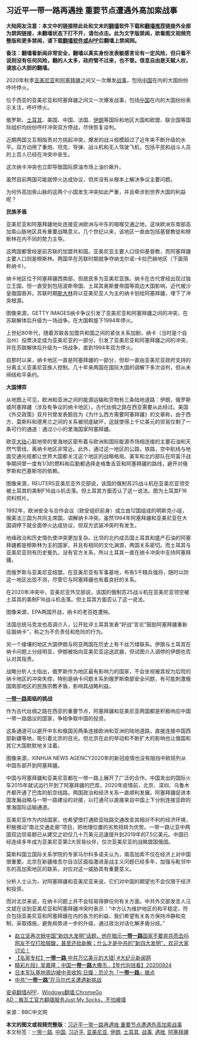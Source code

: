  <h2>习近平一带一路再遇挫 重要节点遭遇外高加索战事</h2> <p class="notice"><b>大陆网友注意：本文中的链接除此处和文末的<a href="https://github.com/bannedbook/fanqiang" >翻墙</a>软件下载和<a href="https://github.com/killgcd/justmysocks/blob/master/README.md">翻墙推荐</a>链接外全部为禁网链接，未翻墙状态下打不开，请勿点击。此为文字版禁闻，欲看图文视频完整版和更多禁闻，请下载<a href="https://github.com/bannedbook/fanqiang">翻墙软件或APP</a>后翻墙上禁闻网。</p><p>备注：翻墙看新闻非常安全，翻墙以真实身份发表敏感言论有一定风险，但只看不说则没有任何风险，翻的人太多，政府管不过来，也不管。信息自由是天赋人权，请放心大胆的翻墙。</b></p>  <div class="entry"> <p id="conimg"></p> <p>2020年秋季<a href="https://www.bannedbook.org/bnews/tag/%e4%ba%9a%e7%be%8e%e5%b0%bc%e4%ba%9a/" class="st_tag internal_tag" rel="tag" title="标签 亚美尼亚 下的日志">亚美尼亚</a>和<a href="https://www.bannedbook.org/bnews/tag/%E9%98%BF%E5%A1%9E%E6%8B%9C%E7%96%86/" class="st_tag internal_tag" rel="tag" title="标签 阿塞拜疆 下的日志">阿塞拜疆</a>之间又一次爆发<a href="https://www.bannedbook.org/bnews/tag/%E6%88%98%E4%BA%8B/" class="st_tag internal_tag" rel="tag" title="标签 战事 下的日志">战事</a>，包括<span class='wp_keywordlink_affiliate'><a href="https://www.bannedbook.org/" title="中国" target="_blank">中国</a></span>在内的大国纷纷呼吁停火。</p> <p>位于西亚的亚美尼亚和阿塞拜疆之间又一次爆发战事，包括<a href="https://www.bannedbook.org/bnews/tag/%E4%B8%AD%E5%9B%BD/" class="st_tag internal_tag" rel="tag" title="标签 中国 下的日志">中国</a>在内的大国纷纷表示关注，呼吁停火。</p> <p>俄罗斯、<a href="https://www.bannedbook.org/bnews/tag/%e5%9c%9f%e8%80%b3%e5%85%b6/" class="st_tag internal_tag" rel="tag" title="标签 土耳其 下的日志">土耳其</a>、美国、中国、法国、<a href="https://www.bannedbook.org/bnews/tag/%e4%bc%8a%e6%9c%97/" class="st_tag internal_tag" rel="tag" title="标签 伊朗 下的日志">伊朗</a>等国际和地区大国和欧盟、联合国等国际组织均纷纷呼吁冲突双方停战，尽快恢复谈判。</p> <p>近期两国又互相指责对方挑起冲突，爆发的战斗规模超过了近年来不断升级的水平。双方动用了重炮、坦克、导弹、战斗机和无人驾驶飞机，包括平民和战斗人员的上百人已经在冲突中丧生。</p> <p>这次纳卡冲突也立即导致国际原油市场上油价飙升。</p> <p>虽然目前两国可能就停火达成协议，但并没有从根本上解决争议主要问题。</p> <p>为何外高加索山脉的这两个小国发生冲突如此严重，并且牵涉到世界大国的利益呢？</p> <p><strong>民族矛盾</strong></p> <p>亚美尼亚和阿塞拜疆地处连接亚洲欧洲与中东的咽喉交通之地，这块欧洲东南部高加索山脉地区具有重要战略意义。几个世纪以来，该地区一直由包括基督教徒和穆斯林在内不同的势力主导。</p>  <p>这两国都曾经是前苏联的加盟共和国。亚美尼亚主要人口信仰基督教，而阿塞拜疆主要人口则是穆斯林。两国早在苏联时期就争夺纳戈尔诺-卡拉巴赫地区（下面简称纳卡）。</p> <p>纳卡地区位于阿塞拜疆西南部，但居民多为亚美尼亚族。纳卡在古代曾经出现过独立王国，但一直受到包括波斯帝国、土耳其奥斯曼帝国等周边大国影响，近代被沙皇俄国吞并。苏联时期<span class='wp_keywordlink'><a href="https://www.bannedbook.org/forum2/topic1256.html" title="斯大林（上、中、下册）" target="_blank">斯大林</a></span>将以亚美尼亚人为主的纳卡划给阿塞拜疆，埋下了冲突根源。</p> <p></p> <p>图像来源，GETTY IMAGES纳卡争议引发了亚美尼亚和阿塞拜疆之间的冲突，在苏联解体后升级为一场战争。在大国斡旋下1994年停火。</p> <p>上世纪80年代，随着苏联各加盟共和国之间的紧张关系加剧，纳卡（当时是个自治州）投票决定成为亚美尼亚的一部分，引发了亚美尼亚和阿塞拜疆之间的冲突，并在苏联解体后升级为一场战争，直到1994年双方停火。</p> <p>自那时以来，纳卡地区一直是阿塞拜疆的一部分，但却一直由亚美尼亚政府支持的分离主义亚美尼亚族人控制。几十年来两国在国际大国的调解下多次谈判，但从未缔结和平条约。</p> <p><strong>大国博弈</strong></p> <p>从地图上可见，欧洲和亚洲之间的能源运输和货物有三条陆地道路：伊朗，俄罗斯或阿塞拜疆（涉及有争议的纳卡地区）。古代丝绸之路在西亚需要从此经过。美国《外交政策》双月刊曾发表题目为《为什么西方需要阿塞拜疆》的文章称，由于西方、莫斯科和德黑兰之间的关系被彻底破坏，这就使得上千亿美元的贸易仅剩了一条可行的通道：通过小小的里海国家阿塞拜疆。</p> <p>欧亚<span class='wp_keywordlink_affiliate'><a href="https://www.bannedbook.org/" title="大陆" target="_blank">大陆</a></span>心脏地带的里海地区密布着与欧洲和国际能源市场相连接的主要石油和天然气管线，离纳卡地区非常近。此外，通过这一地区的公路，铁路，空中航线与地面交通光缆都让世界大国都关注这个地区的战略格局。美军和北约部队在阿富汗战争期间曾一度有1/3的燃料和后勤都选择走格鲁吉亚和阿塞拜疆的路线，避开对俄罗斯和巴基斯坦的依赖。</p> <p></p>  <p>图像来源，REUTERS亚美尼亚外交部说，该国的俄制苏25战斗机在亚美尼亚领空被土耳其的美制F16战斗机击落。但土耳其方面否认了这一说法。图为土耳其F16资料照片。</p> <p>1992年，欧洲安全与合作会议（欧安组织前身）成立由12国组成的明斯克小组，俄美法三国为共同主席国，调解纳卡冲突。虽然1994年阿塞拜疆和亚美尼亚在大国调停下就全面停火达成协议，但双方武装冲突时有发生。</p> <p>地缘政治和历史情仇使冲突更加复杂。比邻的北约成员国土耳其和盛产石油的阿塞拜疆都是穆斯林为主的国家，并且有相同的文化渊源，两国关系密切。而土耳其与亚美尼亚则有历史冤仇，没有官方关系，所以土耳其一直在纳卡冲突中支持阿塞拜疆。</p> <p>而俄罗斯与亚美尼亚结盟，在亚美尼亚有军事基地，布有5千精兵强将，随时以防这一地区出现不测，尽管它与阿塞拜疆也有着良好的关系。</p> <p>在2020年冲突中，亚美尼亚外交部说，该国的俄制苏25战斗机在亚美尼亚领空被土耳其的美制F16战斗机击落。但土耳其方面否认了这一说法。</p> <p></p> <p>图像来源，EPA两国开战，纳卡的老百姓遭殃。</p> <p>法国总统马克龙也高调介入，公开批评土耳其发表“好战”言论“鼓励阿塞拜疆重新征服纳卡”，称之为不负责任和危险的行为。</p> <p>另一个接壤的地区大国伊朗与阿亚两国在历史上有千丝万缕联系。伊朗与土耳其在纳卡问题上分歧明显，伊朗被指向亚美尼亚运送武器，但试图介入调停的伊朗也否认对其指责。</p> <p>战略分析人士指出，俄罗斯作为地区最有影响力的国家，不会坐视被其视为后院的纳卡地区的冲突失控，特别是纳卡问题关系到俄罗斯南部安全问题，有可能刺激俄国南部地区的民族宗教矛盾，影响其战略利益。</p>  <p><strong><a href="https://www.bannedbook.org/bnews/tag/%e4%b8%80%e5%b8%a6%e4%b8%80%e8%b7%af/" class="st_tag internal_tag" rel="tag" title="标签 一带一路 下的日志">一带一路</a>面临的挑战</strong></p> <p>作为古代丝绸之路在西亚的重要节点，阿塞拜疆和亚美尼亚两国都是积极响应中国一带一路倡议的国家，争相争取中国的投资。</p> <p>这条通道可以避开中东和俄国另两条连接欧洲和亚洲的陆地道路，直接连接中国西部新疆等地，吸引着北京的目光。但北京在此的举动和不断扩大的影响也让俄国和其它大国默默地关注着。</p> <p></p> <p>图像来源，XINHUA NEWS AGENCY2020年的新冠疫情也没有阻挡中欧班列从中国东部开到阿塞拜疆。</p> <p>中国与阿塞拜疆和亚美尼亚都在一带一路上展开了广泛的合作。中国发出的国际火车2015年就试运行开到了阿塞拜疆的巴库。2020年疫情前，北京、深圳、乌鲁木齐都开通了巴库的航空线路。两国政治和经济关系一直顺利发展。阿塞拜疆促进本国发展战略与一带一路建设的对接，以打通可以直接来自中国上下分别连接亚欧的里海国际运输通道。</p> <p>亚美尼亚作为内陆国家，也希望借打通欧亚陆路交通改变其相对不利的经济环境，积极推动“南北交通走廊”项目，把地理位置的劣势扭转为优势。一带一路让亚中两国双边贸易额已从建交之初仅几十万美元迅速提升到2019年的7.5亿美元。中国已经连续多年成为亚美尼亚第2大贸易伙伴，仅次亚美尼亚的战略盟国俄国。</p> <p>莫斯科国立国际关系学院的专家马尔科多诺夫认为，南高加索不仅在经济上对中国很重要。北京在新疆维吾尔自治区面临激进圣战主义问题已经多年，加强与毗邻中东的高加索地区的联系，对应对这一威胁具有重要意义。</p> <p>分析人士认为，对阿塞拜疆和亚美尼亚来说，它们对中国的期望也不会仅限于经济和投资。</p> <p>而对北京来说，在纳卡问题上并不会轻易得罪任何有关方面。中共外交部发言人汪文斌在谈到亚美尼亚和阿塞拜疆冲突时表示：“中方认为维护地区的和平稳定，符合包括亚美尼亚和阿塞拜疆在内的各方的利益，我们希望有关各方保持冷静和克制，采取措施，避免局势进一步的升级，通过政治对话化解矛盾分歧。”</p>  <ul class='op-related-articles' title='相关阅读'> <li><a href='https://www.bannedbook.org/bnews/bannedvideo/20200928/1404684.html' target='_blank'>赵立坚再次掀中国“新四大发明”话题，他在暗示<b>一带一路</b>国家不要弃共而去吗 网友不仅打脸狠酸，甚至还给新解；什么才是中共的“新四大发明”，欢迎大家讨论！</a></li> <li><a href='https://www.bannedbook.org/bnews/bannedvideo/20200928/1404482.html' target='_blank'>【名家专栏】<b>一带一路</b> 中共万亿美元的大错| #大纪元新闻网</a></li> <li><a href='https://www.bannedbook.org/bnews/taiwannews/20200925/1402609.html' target='_blank'>精彩片段》吴嘉隆：中国<b>一带一路</b>大撒币..【年代向钱看】20200924</a></li> <li><a href='https://www.bannedbook.org/bnews/worldnews/20200922/1400961.html' target='_blank'>日本军队基地周边被中资收购 日媒：恐沦为「<b>一带一路</b>」据点</a></li> <li><a href='https://www.bannedbook.org/bnews/cnnews/20200922/1400894.html' target='_blank'>中共“<b>一带一路</b>”在马尔代夫遭遇新挑战</a></li> </ul> <p class="texttj"> <a href="https://github.com/bannedbook/fanqiang/wiki/%E7%A6%81%E9%97%BB%E7%BD%91%E5%AE%89%E5%8D%93%E7%BF%BB%E5%A2%99%E6%96%B0%E9%97%BBAPP" target="_blank">安卓翻墙APP</a>、<a href="https://github.com/bannedbook/fanqiang/wiki/Chrome%E4%B8%80%E9%94%AE%E7%BF%BB%E5%A2%99%E5%8C%85" target="_blank">Windows翻墙:ChromeGo</a><br/> <a href="https://github.com/killgcd/justmysocks/blob/master/README.md" target="_blank">AD：搬瓦工官方翻墙服务Just My Socks，不怕被墙</a> </p><p> 来源：BBC中文网 </p><a name='sharetosocial'></a>       <div><b>本文的图文或视频完整版</b>：<a href='https://www.bannedbook.org/bnews/cbnews/20201004/1407792.html'>习近平一带一路再遇挫 重要节点遭遇外高加索战事</a></div>  </div><!--END ENTRY--> <div class="postfooter"> <div>本文标签：<a href="https://www.bannedbook.org/bnews/tag/%e4%b8%80%e5%b8%a6%e4%b8%80%e8%b7%af/" rel="tag">一带一路</a>, <a href="https://www.bannedbook.org/bnews/tag/%E4%B8%AD%E5%9B%BD/" rel="tag">中国</a>, <a href="https://www.bannedbook.org/bnews/tag/%e4%b9%a0%e8%bf%91%e5%b9%b3/" rel="tag">习近平</a>, <a href="https://www.bannedbook.org/bnews/tag/%e4%ba%9a%e7%be%8e%e5%b0%bc%e4%ba%9a/" rel="tag">亚美尼亚</a>, <a href="https://www.bannedbook.org/bnews/tag/%e4%bc%8a%e6%9c%97/" rel="tag">伊朗</a>, <a href="https://www.bannedbook.org/bnews/tag/%e5%9c%9f%e8%80%b3%e5%85%b6/" rel="tag">土耳其</a>, <a href="https://www.bannedbook.org/bnews/tag/%E6%88%98%E4%BA%8B/" rel="tag">战事</a>, <a href="https://www.bannedbook.org/bnews/tag/%E9%81%87%E6%8C%AB/" rel="tag">遇挫</a>, <a href="https://www.bannedbook.org/bnews/tag/%E9%98%BF%E5%A1%9E%E6%8B%9C%E7%96%86/" rel="tag">阿塞拜疆</a></div>  </div><!--END POSTFOOTER--> 